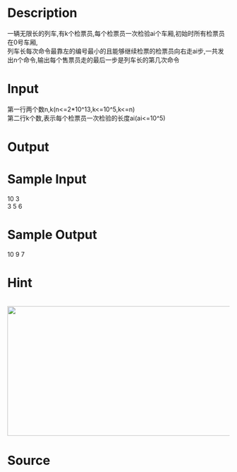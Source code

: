 
# Description

<div class="content"><p>一辆无限长的列车,有k个检票员,每个检票员一次检验ai个车厢,初始时所有检票员在0号车厢,<br/>
列车长每次命令最靠左的编号最小的且能够继续检票的检票员向右走ai步,一共发出n个命令,输出每个售票员走的最后一步是列车长的第几次命令</p></div>

# Input

<div class="content"><p>第一行两个数n,k(n&lt;=2*10^13,k&lt;=10^5,k&lt;=n)<br/>
第二行k个数,表示每个检票员一次检验的长度ai(ai&lt;=10^5)</p></div>

# Output

<div class="content"></div>

# Sample Input

<div class="content"><span class="sampledata">10 3<br/>
3 5 6<br/>
</span></div>

# Sample Output

<div class="content"><span class="sampledata">10 9 7</span></div>

# Hint

<div class="content"><p></p><p> <img src="source/bzoj/3735/img/aHR0cHM6Ly9seWRzeS5jb20vSnVkZ2VPbmxpbmUvdXBsb2FkLzIwMTcwMi8xMS5wbmc=.png" width="939" height="294" alt=""/></p><p></p></div>

# Source

<div class="content"><p><a href="problemset.php?search="></a></p></div>


